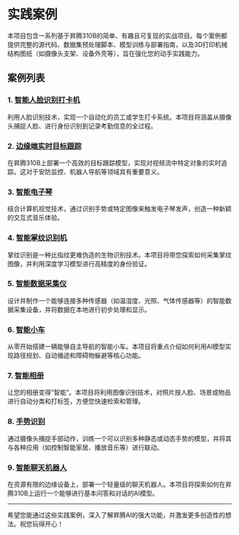 # 实践案例

本项目包含一系列基于昇腾310B的简单、有趣且可复现的实战项目。每个案例都提供完整的源代码、数据集预处理脚本、模型训练与部署指南，以及3D打印机械结构图纸（如摄像头支架、设备外壳等），旨在强化您的动手实践能力。

## 案例列表

### 1. [智能人脸识别打卡机](./case1.md)
利用人脸识别技术，实现一个自动化的员工或学生打卡系统。本项目将涵盖从摄像头捕捉人脸、进行身份识别到记录考勤信息的全过程。

### 2. [边缘端实时目标跟踪](./case2.md)
在昇腾310B上部署一个高效的目标跟踪模型，实现对视频流中特定对象的实时追踪。这对于安防监控、机器人导航等领域具有重要意义。

### 3. [智能电子琴](./case3.md)
结合计算机视觉技术，通过识别手势或特定图像来触发电子琴发声，创造一种新颖的交互式音乐体验。

### 4. [智能掌纹识别机](./case4.md)
掌纹识别是一种比指纹更难伪造的生物识别技术。本项目将带您探索如何采集掌纹图像，并利用深度学习模型进行高精度的身份验证。

### 5. [智能数据采集仪](./case5.md)
设计并制作一个能够连接多种传感器（如温湿度、光照、气体传感器等）的智能数据采集设备，并将数据在本地进行初步处理和显示。

### 6. [智能小车](./case6.md)
从零开始搭建一辆能够自主导航的智能小车。本项目将重点介绍如何利用AI模型实现路径规划、自动循迹和障碍物躲避等核心功能。

### 7. [智能相册](./case7.md)
让您的相册变得“智能”。本项目将利用图像识别技术，对照片按人脸、场景或物品进行自动分类和打标签，方便您快速检索和管理。

### 8. [手势识别](./case8.md)
通过摄像头捕捉手部动作，训练一个可以识别多种静态或动态手势的模型，并将其与各种应用（如控制智能家居、播放音乐等）进行联动。

### 9. [智能聊天机器人](./case9.md)
在资源有限的边缘设备上，部署一个轻量级的聊天机器人。本项目将探索如何在昇腾310B上运行一个能够进行基本问答和对话的AI模型。

---

希望您能通过这些实践案例，深入了解昇腾AI的强大功能，并激发更多创造性的想法。祝您玩得开心！